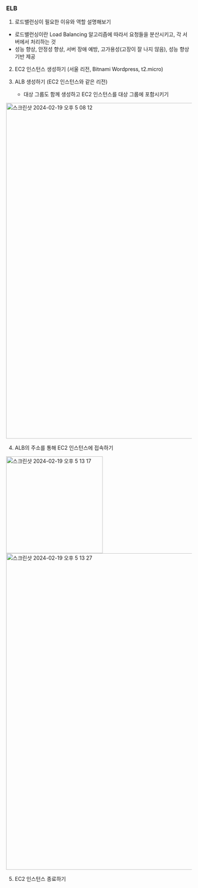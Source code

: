### ELB

1. 로드밸런싱이 필요한 이유와 역할 설명해보기
- 로드밸런싱이란 Load Balancing 알고리즘에 따라서 요청들을 분산시키고, 각 서버에서 처리하는 것
- 성능 향상, 안정성 향상, 서버 장애 예방, 고가용성(고장이 잘 나지 않음), 성능 향상 기반 제공

2. EC2 인스턴스 생성하기 (서울 리전, Bitnami Wordpress, t2.micro)

3. ALB 생성하기 (EC2 인스턴스와 같은 리전)
    - 대상 그룹도 함께 생성하고 EC2 인스턴스를 대상 그룹에 포함시키기
<img width="908" alt="스크린샷 2024-02-19 오후 5 08 12" src="https://github.com/Ina-Youn/oz_class/assets/155051602/810617ee-423e-409d-8171-8b844c441844">

4. ALB의 주소를 통해 EC2 인스턴스에 접속하기
<img width="262" alt="스크린샷 2024-02-19 오후 5 13 17" src="https://github.com/Ina-Youn/oz_class/assets/155051602/00aaab7b-99a9-454f-95fa-7ad89d379132">

<img width="856" alt="스크린샷 2024-02-19 오후 5 13 27" src="https://github.com/Ina-Youn/oz_class/assets/155051602/fabc6c24-d9d0-47e7-9734-eb077939db38">

5. EC2 인스턴스 종료하기
